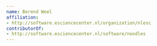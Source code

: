 ```yaml
---
name: Berend Weel
affiliation:
- http://software.esciencecenter.nl/organization/nlesc
contributorOf:
- http://software.esciencecenter.nl/software/noodles
---
```

